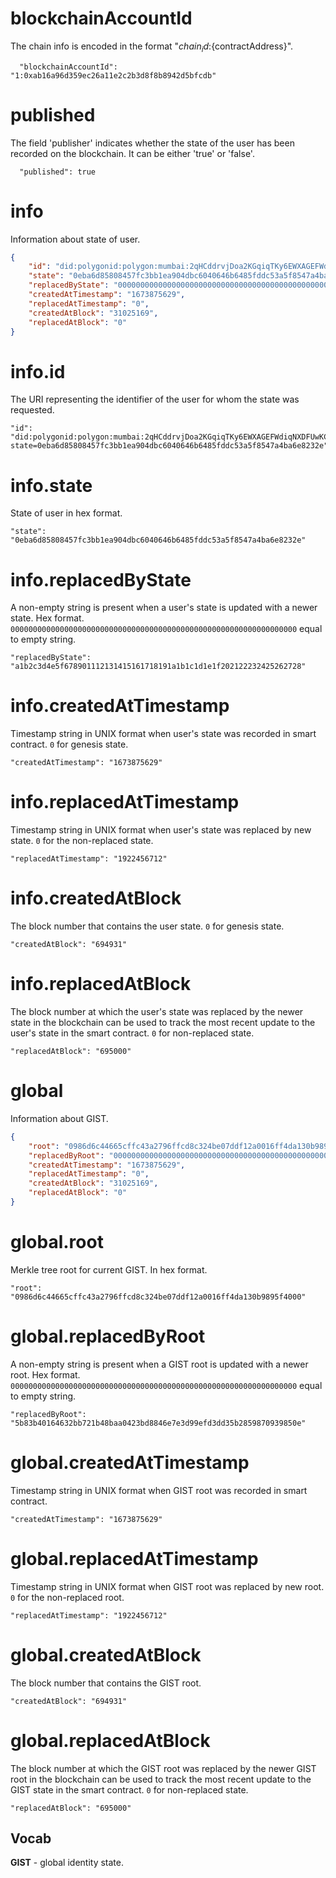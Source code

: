 # blockchainAccountId
The chain info is encoded in the format "${chain_id}:${contractAddress}".
```
  "blockchainAccountId": "1:0xab16a96d359ec26a11e2c2b3d8f8b8942d5bfcdb"
```

# published
The field 'publisher' indicates whether the state of the user has been recorded on the blockchain. It can be either 'true' or 'false'.

```
  "published": true
```

# info
Information about state of user.
```json
{
    "id": "did:polygonid:polygon:mumbai:2qHCddrvjDoa2KGqiqTKy6EWXAGEFWdiqNXDFUwKCe?state=0eba6d85808457fc3bb1ea904dbc6040646b6485fddc53a5f8547a4ba6e8232e",
    "state": "0eba6d85808457fc3bb1ea904dbc6040646b6485fddc53a5f8547a4ba6e8232e",
    "replacedByState": "0000000000000000000000000000000000000000000000000000000000000000",
    "createdAtTimestamp": "1673875629",
    "replacedAtTimestamp": "0",
    "createdAtBlock": "31025169",
    "replacedAtBlock": "0"
}
```

# info.id
The URI representing the identifier of the user for whom the state was requested.
```
"id": "did:polygonid:polygon:mumbai:2qHCddrvjDoa2KGqiqTKy6EWXAGEFWdiqNXDFUwKCe?state=0eba6d85808457fc3bb1ea904dbc6040646b6485fddc53a5f8547a4ba6e8232e"
```

# info.state
State of user in hex format.
```
"state": "0eba6d85808457fc3bb1ea904dbc6040646b6485fddc53a5f8547a4ba6e8232e"
```

# info.replacedByState
A non-empty string is present when a user's state is updated with a newer state. Hex format.
`0000000000000000000000000000000000000000000000000000000000000000` equal to empty string.
```
"replacedByState": "a1b2c3d4e5f678901112131415161718191a1b1c1d1e1f202122232425262728"
```

# info.createdAtTimestamp
Timestamp string in UNIX format when user's state was recorded in smart contract. `0` for genesis state.
```
"createdAtTimestamp": "1673875629"
```

# info.replacedAtTimestamp
Timestamp string in UNIX format when user's state was replaced by new state. `0` for the non-replaced state.
```
"replacedAtTimestamp": "1922456712"
```

# info.createdAtBlock
The block number that contains the user state. `0` for genesis state.
```
"createdAtBlock": "694931"
```

# info.replacedAtBlock
The block number at which the user's state was replaced by the newer state in the blockchain can be used to track the most recent update to the user's state in the smart contract. `0` for non-replaced state.
```
"replacedAtBlock": "695000"
```

# global
Information about GIST.
```json
{
    "root": "0986d6c44665cffc43a2796ffcd8c324be07ddf12a0016ff4da130b9895f4000",
    "replacedByRoot": "0000000000000000000000000000000000000000000000000000000000000000",
    "createdAtTimestamp": "1673875629",
    "replacedAtTimestamp": "0",
    "createdAtBlock": "31025169",
    "replacedAtBlock": "0"
}
```

# global.root
Merkle tree root for current GIST. In hex format.
```
"root": "0986d6c44665cffc43a2796ffcd8c324be07ddf12a0016ff4da130b9895f4000"
```

# global.replacedByRoot
A non-empty string is present when a GIST root is updated with a newer root. Hex format.
`0000000000000000000000000000000000000000000000000000000000000000` equal to empty string.
```
"replacedByRoot": "5b83b40164632bb721b48baa0423bd8846e7e3d99efd3dd35b2859870939850e"
```

# global.createdAtTimestamp
Timestamp string in UNIX format when GIST root was recorded in smart contract.
```
"createdAtTimestamp": "1673875629"
```

# global.replacedAtTimestamp
Timestamp string in UNIX format when GIST root was replaced by new root. `0` for the non-replaced root.
```
"replacedAtTimestamp": "1922456712"
```

# global.createdAtBlock
The block number that contains the GIST root.
```
"createdAtBlock": "694931"
```

# global.replacedAtBlock
The block number at which the GIST root was replaced by the newer GIST root in the blockchain can be used to track the most recent update to the GIST state in the smart contract. `0` for non-replaced state.
```
"replacedAtBlock": "695000"
```

## Vocab

**GIST** - global identity state.
